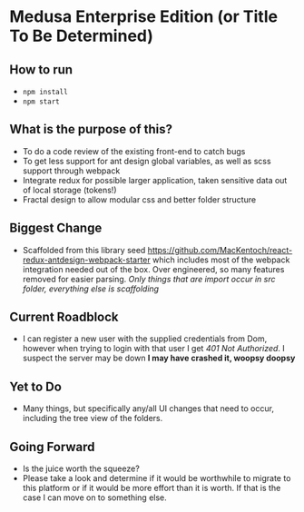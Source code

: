 

# Medusa Enterprise Edition (or Title To Be Determined)

## How to run
 - `npm install`
 - `npm start`

## What is the purpose of this?
 - To do a code review of the existing front-end to catch bugs
 - To get less support for ant design global variables, as well as scss support through webpack
 - Integrate redux for possible larger application, taken sensitive data out of local storage (tokens!)
 - Fractal design to allow modular css and better folder structure

## Biggest Change
 - Scaffolded from this library seed https://github.com/MacKentoch/react-redux-antdesign-webpack-starter
  which includes most of the webpack integration needed out of the box. Over engineered, so many features removed for easier parsing. *Only things that are import occur in src folder, everything else is scaffolding*

## Current Roadblock
 - I can register a new user with the supplied credentials from Dom, however when trying to login with that user I get *401 Not Authorized*. I suspect the server may be down **I may have crashed it, woopsy doopsy**

## Yet to Do
 - Many things, but specifically any/all UI changes that need to occur, including the tree view of the folders.

## Going Forward
  - Is the juice worth the squeeze?
  - Please take a look and determine if it would be worthwhile to migrate to this platform or if it would be more effort than it is worth. If that is the case I can move on to something else.
